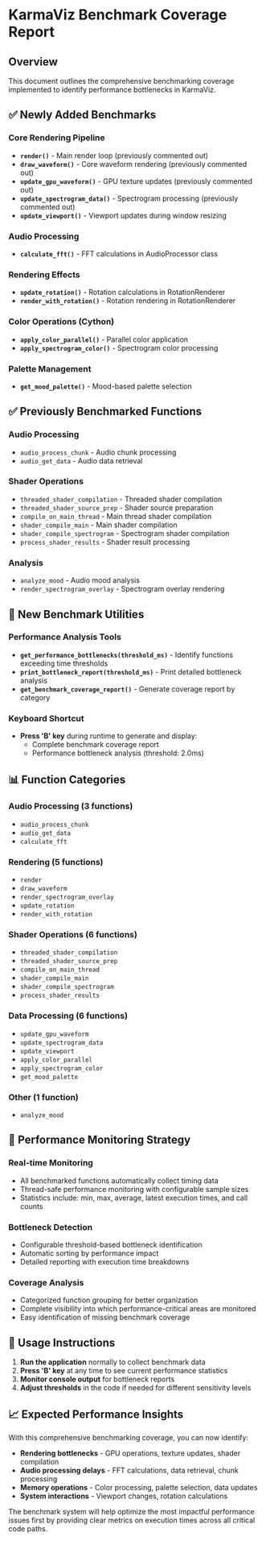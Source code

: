 # KarmaViz Benchmark Coverage Report

## Overview
This document outlines the comprehensive benchmarking coverage implemented to identify performance bottlenecks in KarmaViz.

## ✅ Newly Added Benchmarks

### Core Rendering Pipeline
- **`render()`** - Main render loop (previously commented out)
- **`draw_waveform()`** - Core waveform rendering (previously commented out)
- **`update_gpu_waveform()`** - GPU texture updates (previously commented out)
- **`update_spectrogram_data()`** - Spectrogram processing (previously commented out)
- **`update_viewport()`** - Viewport updates during window resizing

### Audio Processing
- **`calculate_fft()`** - FFT calculations in AudioProcessor class

### Rendering Effects
- **`update_rotation()`** - Rotation calculations in RotationRenderer
- **`render_with_rotation()`** - Rotation rendering in RotationRenderer

### Color Operations (Cython)
- **`apply_color_parallel()`** - Parallel color application
- **`apply_spectrogram_color()`** - Spectrogram color processing

### Palette Management
- **`get_mood_palette()`** - Mood-based palette selection

## ✅ Previously Benchmarked Functions

### Audio Processing
- `audio_process_chunk` - Audio chunk processing
- `audio_get_data` - Audio data retrieval

### Shader Operations
- `threaded_shader_compilation` - Threaded shader compilation
- `threaded_shader_source_prep` - Shader source preparation
- `compile_on_main_thread` - Main thread shader compilation
- `shader_compile_main` - Main shader compilation
- `shader_compile_spectrogram` - Spectrogram shader compilation
- `process_shader_results` - Shader result processing

### Analysis
- `analyze_mood` - Audio mood analysis
- `render_spectrogram_overlay` - Spectrogram overlay rendering

## 🔧 New Benchmark Utilities

### Performance Analysis Tools
- **`get_performance_bottlenecks(threshold_ms)`** - Identify functions exceeding time thresholds
- **`print_bottleneck_report(threshold_ms)`** - Print detailed bottleneck analysis
- **`get_benchmark_coverage_report()`** - Generate coverage report by category

### Keyboard Shortcut
- **Press 'B' key** during runtime to generate and display:
  - Complete benchmark coverage report
  - Performance bottleneck analysis (threshold: 2.0ms)

## 📊 Function Categories

### Audio Processing (3 functions)
- `audio_process_chunk`
- `audio_get_data` 
- `calculate_fft`

### Rendering (5 functions)
- `render`
- `draw_waveform`
- `render_spectrogram_overlay`
- `update_rotation`
- `render_with_rotation`

### Shader Operations (6 functions)
- `threaded_shader_compilation`
- `threaded_shader_source_prep`
- `compile_on_main_thread`
- `shader_compile_main`
- `shader_compile_spectrogram`
- `process_shader_results`

### Data Processing (6 functions)
- `update_gpu_waveform`
- `update_spectrogram_data`
- `update_viewport`
- `apply_color_parallel`
- `apply_spectrogram_color`
- `get_mood_palette`

### Other (1 function)
- `analyze_mood`

## 🎯 Performance Monitoring Strategy

### Real-time Monitoring
- All benchmarked functions automatically collect timing data
- Thread-safe performance monitoring with configurable sample sizes
- Statistics include: min, max, average, latest execution times, and call counts

### Bottleneck Detection
- Configurable threshold-based bottleneck identification
- Automatic sorting by performance impact
- Detailed reporting with execution time breakdowns

### Coverage Analysis
- Categorized function grouping for better organization
- Complete visibility into which performance-critical areas are monitored
- Easy identification of missing benchmark coverage

## 🚀 Usage Instructions

1. **Run the application** normally to collect benchmark data
2. **Press 'B' key** at any time to see current performance statistics
3. **Monitor console output** for bottleneck reports
4. **Adjust thresholds** in the code if needed for different sensitivity levels

## 📈 Expected Performance Insights

With this comprehensive benchmarking coverage, you can now identify:
- **Rendering bottlenecks** - GPU operations, texture updates, shader compilation
- **Audio processing delays** - FFT calculations, data retrieval, chunk processing
- **Memory operations** - Color processing, palette selection, data updates
- **System interactions** - Viewport changes, rotation calculations

The benchmark system will help optimize the most impactful performance issues first by providing clear metrics on execution times across all critical code paths.